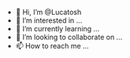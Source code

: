 - 👋 Hi, I’m @Lucatosh
- 👀 I’m interested in ...
- 🌱 I’m currently learning ...
- 💞️ I’m looking to collaborate on ...
- 📫 How to reach me ...

<!---
Lucatosh/Lucatosh is a ✨ special ✨ repository because its `README.md` (this file) appears on your GitHub profile.
You can click the Preview link to take a look at your changes.
--->
